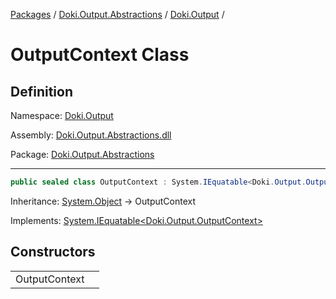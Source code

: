 [Packages](../../README.md) / [Doki.Output.Abstractions](../README.md) / [Doki.Output](README.md) / 

# OutputContext Class

## Definition

Namespace: [Doki.Output](README.md)

Assembly: [Doki.Output.Abstractions.dll](../README.md)

Package: [Doki.Output.Abstractions](https://www.nuget.org/packages/Doki.Output.Abstractions)

---

```csharp
public sealed class OutputContext : System.IEquatable<Doki.Output.OutputContext>
```

Inheritance: [System.Object](https://learn.microsoft.com/en-us/dotnet/api/System.Object) → OutputContext

Implements: [System.IEquatable&lt;Doki.Output.OutputContext&gt;](https://learn.microsoft.com/en-us/dotnet/api/System.IEquatable&lt;Doki.Output.OutputContext&gt;)

## Constructors

|   |   |
|---|---|
|OutputContext||


